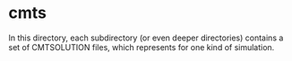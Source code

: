 # cmts

In this directory, each subdirectory (or even deeper directories) contains a set of CMTSOLUTION files, which represents for one kind of simulation.
